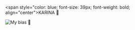 <span style="color: blue; font-size: 39px; font-weight: bold; align="center">KARINA 💙</span>



![My bias 💙](https://pbs.twimg.com/media/GA9gCO0a0AAzq5q?format=jpg&name=medium)

<!---
[LeetCode Stats](https://leetcode.com/thiphucthinh/)
![Leetcode Stats](https://leetcard.jacoblin.cool/thiphucthinh?theme=light)

- 👋 Hi, I’m @thiphucthinh
- 👀 I’m interested in ...
- 🌱 I’m currently learning ...
- 💞️ I’m looking to collaborate on ...
- 📫 How to reach me ...
-->

<!---
thiphucthinh/thiphucthinh is a ✨ special ✨ repository because its `README.md` (this file) appears on your GitHub profile.
You can click the Preview link to take a look at your changes.
--->
